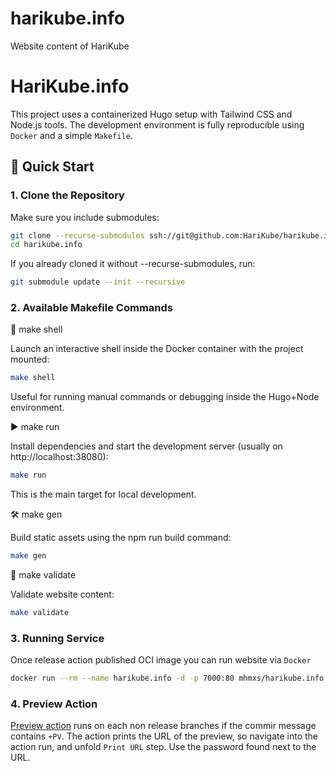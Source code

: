 # harikube.info

Website content of HariKube

# HariKube.info

This project uses a containerized Hugo setup with Tailwind CSS and Node.js tools. The development environment is fully reproducible using `Docker` and a simple `Makefile`.

## 🚀 Quick Start

### 1. Clone the Repository

Make sure you include submodules:

```bash
git clone --recurse-submodules ssh://git@github.com:HariKube/harikube.info.git
cd harikube.info
```

If you already cloned it without --recurse-submodules, run:

```bash
git submodule update --init --recursive
```

### 2. Available Makefile Commands

🔧 make shell

Launch an interactive shell inside the Docker container with the project mounted:

```bash
make shell
```

Useful for running manual commands or debugging inside the Hugo+Node environment.

▶️ make run

Install dependencies and start the development server (usually on http://localhost:38080):

```bash
make run
```

This is the main target for local development.

🛠️ make gen

Build static assets using the npm run build command:

```bash
make gen
```

🔌 make validate

Validate website content:

```bash
make validate
```

### 3. Running Service

Once release action published OCI image you can run website via `Docker`

```bash
docker run --rm --name harikube.info -d -p 7000:80 mhmxs/harikube.info:dev-v0.0.1
```

### 4. Preview Action

[Preview action](https://gitea.mhmxs.duckdns.org/readynas/harikube.info/actions?workflow=preview.yml&actor=0&status=0) runs on each non release branches if the commir message contains `+PV`. The action prints the URL of the preview, so navigate into the action run, and unfold `Print URL` step. Use the password found next to the URL.